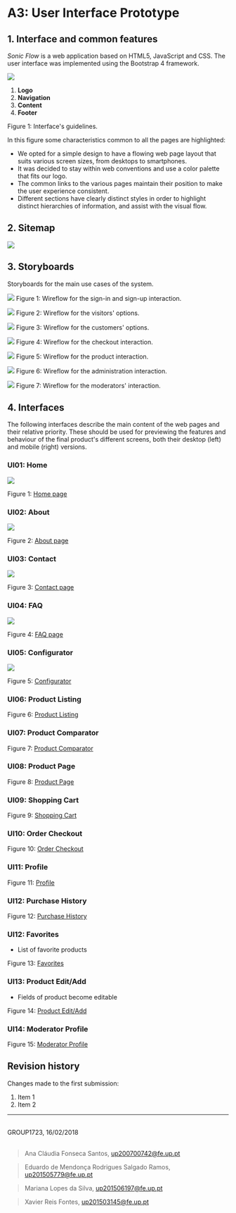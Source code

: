# A3: User Interface Prototype

## 1. Interface and common features
*Sonic Flow* is a web application based on HTML5, JavaScript and CSS. The user interface was implemented using the Bootstrap 4 framework.

![](./Interfaces/Interface_and_common_features.png)

1. **Logo**
2. **Navigation**
3. **Content**
4. **Footer**

Figure 1: Interface's guidelines.

In this figure some characteristics common to all the pages are highlighted:
* We opted for a simple design to have a flowing web page layout that suits various screen sizes, from desktops to smartphones.
* It was decided to stay within web conventions and use a color palette that fits our logo.
* The common links to the various pages maintain their position to make the user experience consistent.
* Different sections have clearly distinct styles in order to highlight distinct hierarchies of information, and assist with the visual flow.


## 2. Sitemap

![](./A3_sitemap.png)


## 3. Storyboards

Storyboards for the main use cases of the system.

![](./StoryBoards/Wireflow_for_the_sign_in_and_sign_up_interaction.jpg)
Figure 1: Wireflow for the sign-in and sign-up interaction.

![](./StoryBoards/Wireflow_for_the_user_options.jpg)
Figure 2: Wireflow for the visitors' options.

![](./StoryBoards/Wireflow_for_the_customer_options.jpg)
Figure 3: Wireflow for the customers' options.

![](./StoryBoards/Wireflow_for_the_checkout_interaction.jpg)
Figure 4: Wireflow for the checkout interaction.

![](./StoryBoards/Wireflow_for_the_products_interaction.jpg)
Figure 5: Wireflow for the product interaction.

![](./StoryBoards/Wireflow_for_administration_interaction.jpg)
Figure 6: Wireflow for the administration interaction.

![](./StoryBoards/Wireflow_for_moderation_interaction.jpg)
Figure 7: Wireflow for the moderators' interaction.

## 4. Interfaces

The following interfaces describe the main content of the web pages and their relative priority. These should be used for previewing the features and behaviour of the final product's different screens, both their desktop (left) and mobile (right) versions.

### UI01: Home

![](./Interfaces/Home_page.png)

Figure 1: [Home page](https://xfontes42.github.io/lbaw1723/delivery/homepage_visitor.html)

### UI02: About

![](./Interfaces/About_page.png)

Figure 2: [About page](https://xfontes42.github.io/lbaw1723/delivery/aboutpage.html)

### UI03: Contact

![](./Interfaces/Contact_us_page.png)

Figure 3: [Contact page](https://xfontes42.github.io/lbaw1723/delivery/contacts.html)

### UI04: FAQ

![](./Interfaces/FAQ_page.png)

Figure 4: [FAQ page](https://xfontes42.github.io/lbaw1723/delivery/faqpage.html)

### UI05: Configurator

![](./Interfaces/Configurator_page.png)

Figure 5: [Configurator](https://xfontes42.github.io/lbaw1723/delivery/configurator.html)

### UI06: Product Listing

Figure 6: [Product Listing](https://xfontes42.github.io/lbaw1723/delivery/productsListpage.html)

### UI07: Product Comparator

Figure 7: [Product Comparator](https://xfontes42.github.io/lbaw1723/delivery/comparator.html)

### UI08: Product Page

Figure 8: [Product Page](https://xfontes42.github.io/lbaw1723/delivery/product.html)

### UI09: Shopping Cart

Figure 9: [Shopping Cart](https://xfontes42.github.io/lbaw1723/delivery/shoppingCart.html)

### UI10: Order Checkout

Figure 10: [Order Checkout](https://xfontes42.github.io/lbaw1723/delivery/checkoutpage.html)

### UI11: Profile

Figure 11: [Profile](https://xfontes42.github.io/lbaw1723/delivery/profilepage.html)

### UI12: Purchase History

Figure 12: [Purchase History](https://xfontes42.github.io/lbaw1723/delivery/profilepage.html)

### UI12: Favorites
* List of favorite products

Figure 13: [Favorites](https://xfontes42.github.io/lbaw1723/delivery/profilepage.html)

### UI13: Product Edit/Add
* Fields of product become editable

Figure 14: [Product Edit/Add](https://xfontes42.github.io/lbaw1723/delivery/product_editable.html)

### UI14: Moderator Profile

Figure 15: [Moderator Profile](https://xfontes42.github.io/lbaw1723/delivery/moderator.html)

## Revision history

Changes made to the first submission:
1. Item 1
1. Item 2

***

<br>
GROUP1723, 16/02/2018
<br>
<br>

> Ana Cláudia Fonseca Santos, up200700742@fe.up.pt

> Eduardo de Mendonça Rodrigues Salgado Ramos, up201505779@fe.up.pt

> Mariana Lopes da Silva, up201506197@fe.up.pt

> Xavier Reis Fontes, up201503145@fe.up.pt
